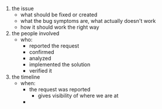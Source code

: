 1. the issue
	- what should be fixed or created
	- what the bug symptoms are, what actually doesn't work
	- how it should work the right way
2. the people involved
	- who:
		- reported the request
		- confirmed
		- analyzed
		- implemented the solution
		- verified it
3. the timeline
	- when:
		- the request was reported
			- gives visibility of where we are at
		- 